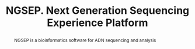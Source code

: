 ---
title: NGSEP. Next Generation Sequencing Experience Platform
area: Bioinformatics
abstract: NGSEP is a bioinformatics software for ADN sequencing and analysis
link: https://sourceforge.net/p/ngsep/wiki/Home/
people: Jorge Duitama
---